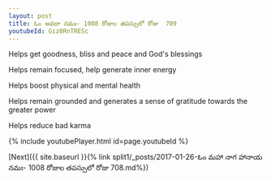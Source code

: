 ```yaml
---
layout: post
title: ఓం అవదా నమః- 1008 రోజుల తపస్సులో రోజు  709
youtubeId: Giz0RnTRESc
---
```

 
 
Helps get goodness, bliss and peace and God's blessings
 
Helps remain focused, help generate inner energy 
 
Helps boost physical and mental health 
 
Helps remain grounded and generates a sense of gratitude towards the greater power 
 
Helps reduce bad karma
 
 
 
 


{% include youtubePlayer.html id=page.youtubeId %}
 
[Next]({{ site.baseurl }}{% link  split1/_posts/2017-01-26-ఓం మహా నాగ హానాయ నమః- 1008 రోజుల తపస్సులో రోజు  708.md%})
 
